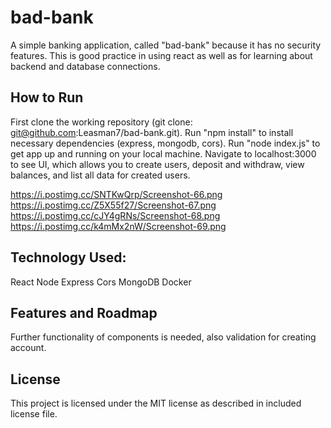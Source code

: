# bad-bank
A simple banking application, called "bad-bank" because it has no security features. This is good practice in using react as well as for learning about backend and database connections. 

## How to Run
First clone the working repository (git clone: git@github.com:Leasman7/bad-bank.git).
Run "npm install" to install necessary dependencies (express, mongodb, cors).
Run "node index.js" to get app up and running on your local machine. Navigate to localhost:3000 to see UI, which allows you to create users, deposit and withdraw, view balances, and list all data for created users.

https://i.postimg.cc/SNTKwQrp/Screenshot-66.png
https://i.postimg.cc/Z5X55f27/Screenshot-67.png
https://i.postimg.cc/cJY4gRNs/Screenshot-68.png
https://i.postimg.cc/k4mMx2nW/Screenshot-69.png

## Technology Used:
React
Node
Express
Cors
MongoDB
Docker

## Features and Roadmap
Further functionality of components is needed, also validation for creating account.

## License
This project is licensed under the MIT license as described in included license file.
